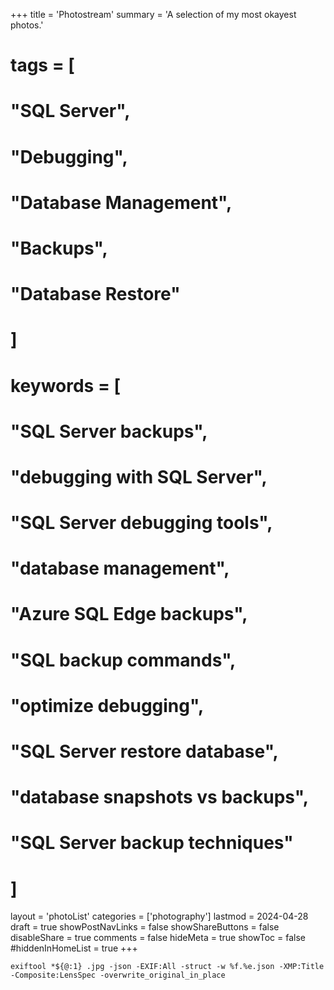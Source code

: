 +++
title = 'Photostream'
summary = 'A selection of my most okayest photos.'
# tags = [
#     "SQL Server",
#     "Debugging",
#     "Database Management",
#     "Backups",
#     "Database Restore"
# ]
# keywords = [
#     "SQL Server backups",
#     "debugging with SQL Server",
#     "SQL Server debugging tools",
#     "database management",
#     "Azure SQL Edge backups",
#     "SQL backup commands",
#     "optimize debugging",
#     "SQL Server restore database",
#     "database snapshots vs backups",
#     "SQL Server backup techniques"
# ]
layout = 'photoList'
categories = ['photography']
lastmod = 2024-04-28
draft = true
showPostNavLinks = false
showShareButtons = false
disableShare = true
comments = false
hideMeta = true
showToc = false
#hiddenInHomeList = true
+++

`exiftool *${@:1} .jpg -json -EXIF:All -struct -w %f.%e.json -XMP:Title -Composite:LensSpec -overwrite_original_in_place`
